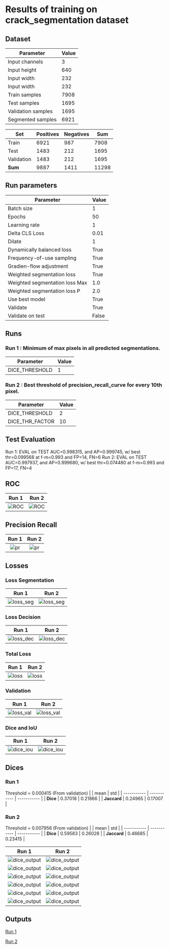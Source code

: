 # Results of training on crack_segmentation dataset

## Dataset

| Parameter         | Value       |
| -----------       | ----------- |
| Input channels    | 3           |
| Input height      | 640         |
| Input width       | 232         |
| Input width       | 232         |
| Train samples     | 7908        |
| Test samples      | 1695        |
| Validation samples| 1695        |
| Segmented samples | 6921        |


| Set         | Positives   | Negatives   |  Sum        |
| ----------- | ----------- | ----------- | ----------- |
| Train       | 6921        | 987         | 7908        |
| Test        | 1483        | 212         | 1695        |
| Validation  | 1483        | 212         | 1695        |
| **Sum**     | 9887        | 1411        | 11298       |

## Run parameters
| Parameter                      | Value       |
| -----------                    | ----------- |
| Batch size                     | 1           |
| Epochs                         | 50          |
| Learning rate                  | 1           |
| Delta CLS Loss                 | 0.01        |
| Dilate                         | 1           |
| Dynamically balanced loss      | True        |
| Frequency-of-use sampling      | True        |
| Gradien-flow adjustment        | True        |
| Weighted segmentation loss     | True        |
| Weighted segmentation loss Max | 1.0         |
| Weighted segmentation loss P   | 2.0         |
| Use best model                 | True        |
| Validate                       | True        |
| Validate on test               | False       |

## Runs
### Run 1 : Minimum of max pixels in all predicted segmentations.
| Parameter                      | Value       |
| -----------                    | ----------- |
| DICE_THRESHOLD                 | 1           |
### Run 2 : Best threshold of precision_recall_curve for every 10th pixel.
| Parameter                      | Value       |
| -----------                    | ----------- |
| DICE_THRESHOLD                 | 2           |
| DICE_THR_FACTOR                | 10          |

## Test Evaluation

Run 1: EVAL on TEST AUC=0.998315, and AP=0.999745, w/ best thr=0.099568 at f-m=0.993 and FP=14, FN=6
Run 2: EVAL on TEST AUC=0.997937, and AP=0.999680, w/ best thr=0.074480 at f-m=0.993 and FP=17, FN=4

## ROC

Run 1                             |  Run 2
:--------------------------------:|:-------------------------:
![ROC](./upsampling_6_1/ROC.png)  |  ![ROC](./upsampling_6_2/ROC.png)

## Precision Recall

Run 1                                         |  Run 2
:--------------------------------------------:|:-------------------------:
![pr](./upsampling_6_1/precision-recall.png)  |  ![pr](./upsampling_6_2/precision-recall.png)

## Losses

### Loss Segmentation

Run 1                                       |  Run 2
:------------------------------------------:|:-------------------------:
![loss_seg](./upsampling_6_1/loss_seg.png)  |  ![loss_seg](./upsampling_6_2/loss_seg.png)

### Loss Decision

Run 1                                       |  Run 2
:------------------------------------------:|:-------------------------:
![loss_dec](./upsampling_6_1/loss_dec.png)  |  ![loss_dec](./upsampling_6_2/loss_dec.png)

### Total Loss

Run 1                                       |  Run 2
:------------------------------------------:|:-------------------------:
![loss](./upsampling_6_1/loss.png)          |  ![loss](./upsampling_6_2/loss.png)

### Validation

Run 1                                       |  Run 2
:------------------------------------------:|:-------------------------:
![loss_val](./upsampling_6_1/loss_val.png)  |  ![loss_val](./upsampling_6_2/loss_val.png)

### Dice and IoU

Run 1                                       |  Run 2
:------------------------------------------:|:-------------------------:
![dice_iou](./upsampling_6_1/dice_iou.png)  |  ![dice_iou](./upsampling_6_2/dice_iou.png)

## Dices

### Run 1
Threshold = 0.000415 (From validation)
|             | mean        | std         |
| ----------- | ----------- | ----------- |
| **Dice**    | 0.37018     | 0.21866     |
| **Jaccard** | 0.24965     | 0.17007     |

### Run 2
Threshold = 0.007956 (From validation)
|             | mean        | std         |
| ----------- | ----------- | ----------- |
| **Dice**    | 0.59583     | 0.26028     |
| **Jaccard** | 0.46685     | 0.23415     |

Run 1                                       |  Run 2
:------------------------------------------:|:-------------------------:
![dice_output](./upsampling_6_1/dices/0.000_dice_919.png)   |  ![dice_output](./upsampling_6_2/dices/0.000_dice_919.png)
![dice_output](./upsampling_6_1/dices/0.000_dice_1582.png)  |  ![dice_output](./upsampling_6_2/dices/0.000_dice_1582.png)
![dice_output](./upsampling_6_1/dices/0.156_dice_670.png)  |  ![dice_output](./upsampling_6_2/dices/0.464_dice_670.png)
![dice_output](./upsampling_6_1/dices/0.369_dice_267.png)  |  ![dice_output](./upsampling_6_2/dices/0.509_dice_267.png)
![dice_output](./upsampling_6_1/dices/0.372_dice_759.png)  |  ![dice_output](./upsampling_6_2/dices/0.699_dice_759.png)
![dice_output](./upsampling_6_1/dices/0.880_dice_176.png)  |  ![dice_output](./upsampling_6_2/dices/0.904_dice_176.png)

## Outputs
[Run 1](./upsampling_6_1/nohup.out)

[Run 2](./upsampling_6_2/nohup.out)